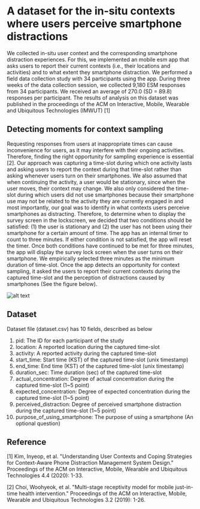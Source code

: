 # A dataset for the in-situ contexts where users perceive smartphone distractions

We collected in-situ user context and the corresponding smartphone distraction experiences. For this, we implemented an mobile esm app that asks users to report their current contexts (i.e., their locations and activities) and to what extent they smartphone distraction. We performed a field data collection study with 34 participants using the app. During three weeks of the data collection session, we collected 9,180 ESM responses from 34 participants. We received an average of 270.0 (SD = 89.8) responses per participant. The results of analysis on this dataset was published in the proceedings of the ACM on Interactive, Mobile, Wearable and Ubiquitous Technologies (IMWUT) [1]

## Detecting moments for context sampling

Requesting responses from users at inappropriate times can cause inconvenience for users, as it may interfere with their ongoing activities. Therefore, finding the right opportunity for sampling experience is essential [2]. Our approach was capturing a time-slot during which one activity lasts and asking users to report the context during that time-slot rather than asking whenever users turn on their smartphones. We also assumed that when continuing the activity, a user would be stationary, since when the user moves, their context may change. We also only considered the time-slot during which users did not use smartphones because their smartphone use may not be related to the activity they are currently engaged in and most importantly, our goal was to identify in what contexts users perceive smartphones as distracting. Therefore, to determine when to display the survey screen in the lockscreen, we decided that two conditions should be satisfied: (1) the user is stationary and (2) the user has not been using their smartphone for a certain amount of time. The app has an internal timer to count to three minutes. If either condition is not satisfied, the app will reset the timer. Once both conditions have continued to be met for three minutes, the app will display the survey lock screen when the user turns on their smartphone. We empirically selected three minutes as the minimum duration of time-slot. Once the app detects an opportunity for context sampling, it asked the users to report their current contexts during the captured time-slot and the perception of distractions caused by smartphones (See the figure below).

![alt text](https://github.com/Kaist-ICLab/positive-computing-distracting-context/blob/1bc5f9937d0e1f9be6b0febb0531829f439b35b5/esm_app_screen.jpg?raw=true)

## Dataset

Dataset file (dataset.csv) has 10 fields, described as below
1. pid: The ID for each participant of the study
2. location: A reported location during the captured time-slot
3. activity: A reported activity during the captured time-slot
4. start_time: Start time (KST) of the captured time-slot (unix timestamp)
5. end_time: End time (KST) of the captured time-slot (unix timestamp)
6. duration_sec: Time duration (sec) of the captured time-slot 
7. actual_concentration: Degree of actual concentration during the captured time-slot (1~5 point)
8. expected_concentration: Degree of expected concentration during the captured time-slot (1~5 point)
9. perceived_distraction: Degree of perceived smartphone distraction during the captured time-slot (1~5 point)
10. purpose_of_using_smartphone: The purpose of using a smartphone (An optional question)

## Reference
[1] Kim, Inyeop, et al. "Understanding User Contexts and Coping Strategies for Context-Aware Phone Distraction Management System Design." Proceedings of the ACM on Interactive, Mobile, Wearable and Ubiquitous Technologies 4.4 (2020): 1-33.

[2] Choi, Woohyeok, et al. "Multi-stage receptivity model for mobile just-in-time health intervention." Proceedings of the ACM on Interactive, Mobile, Wearable and Ubiquitous Technologies 3.2 (2019): 1-26.
